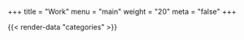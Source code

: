 +++
title = "Work"
menu = "main"
weight = "20"
meta = "false"
+++

{{< render-data "categories" >}}
